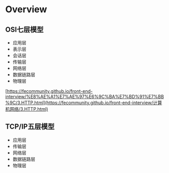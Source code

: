 # Overview





## OSI七层模型

- 应用层
- 表示层
- 会话层
- 传输层
- 网络层
- 数据链路层
- 物理层

[https://fecommunity.github.io/front-end-interview/%E8%AE%A1%E7%AE%97%E6%9C%BA%E7%BD%91%E7%BB%9C/3.HTTP.html](https://fecommunity.github.io/front-end-interview/计算机网络/3.HTTP.html)



## TCP/IP五层模型

- 应用层
- 传输层
- 网络层
- 数据链路层
- 物理层